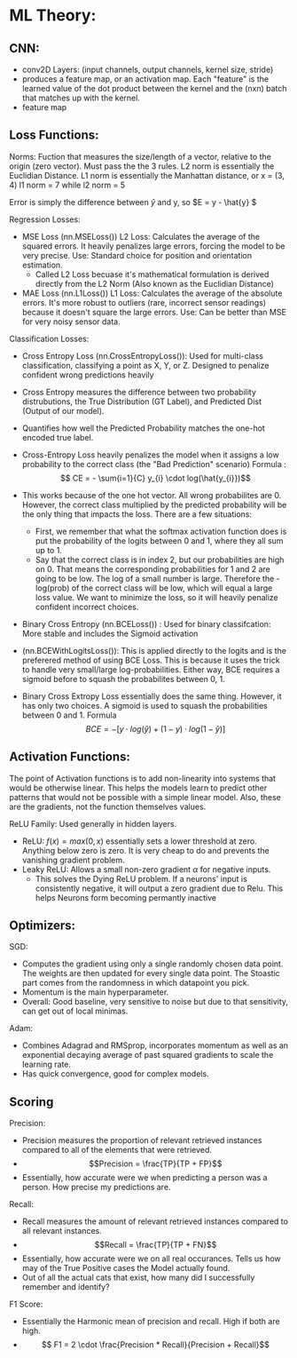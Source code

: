 # ML Theory:

## CNN:
- conv2D Layers: (input channels, output channels, kernel size, stride)
-   produces a feature map, or an activation map.  Each "feature" is the learned value of the dot product between the kernel and the (nxn) batch that matches up with the kernel.
- feature map


## Loss Functions:
Norms: Fuction that measures the size/length of a vector, relative to the origin (zero vector).  Must pass the the 3 rules.  L2 norm is essentially the Euclidian Distance.  L1 norm is essentially the Manhattan distance, or x = (3, 4) l1 norm = 7 while l2 norm = 5

Error is simply the difference between $\hat{y}$ and y,  so $E = y - \hat{y} $


Regression Losses:
- MSE Loss (nn.MSELoss()) L2 Loss: Calculates the average of the squared errors. It heavily penalizes large errors, forcing the model to be very precise. Use: Standard choice for position and orientation estimation.
    - Called L2 Loss becuase it's mathematical formulation is derived directly from the L2 Norm (Also known as the Euclidian Distance)
- MAE Loss (nn.L1Loss()) L1 Loss: Calculates the average of the absolute errors. It's more robust to outliers (rare, incorrect sensor readings) because it doesn't square the large errors. Use: Can be better than MSE for very noisy sensor data.

Classification Losses:
- Cross Entropy Loss (nn.CrossEntropyLoss()): Used for multi-class classification, classifying a point as X, Y, or Z.  Designed to penalize confident wrong predictions heavily
- Cross Entropy measures the difference between two probability distrubutions, the True Distribution (GT Label), and Predicted Dist (Output of our model). 
- Quantifies how well the Predicted Probability matches the one-hot encoded true label.
- Cross-Entropy Loss heavily penalizes the model when it assigns a low probability to the correct class (the "Bad Prediction" scenario)
Formula : $$ CE = - \sum{i=1}{C} y_{i} \cdot log(\hat{y_{i}})$$
- This works because of the one hot vector.  All wrong probabilites are 0.  However, the correct class multiplied by the predicted probability will be the only thing that impacts the loss. There are a few situations: 
    - First, we remember that what the softmax activation function does is put the probability of the logits between 0 and 1, where they all sum up to 1.
    -  Say that the correct class is in index 2, but our probabilities are high on  0.  That means the corresponding probabilities for 1 and 2 are going to be low. The log of a small number is large. Therefore the -log(prob) of the correct class will be low, which will equal a large loss value.  We want to minimize the loss, so it will heavily penalize confident incorrect choices.

- Binary Cross Entropy (nn.BCELoss()) : Used for binary classifcation:  More stable and includes the Sigmoid activation
- (nn.BCEWithLogitsLoss()): This is applied directly to the logits and is the preferered method of using BCE Loss.  This is because it uses the trick to handle very small/large log-probabilities.  Either way, BCE requires a sigmoid before to squash the probabilites between 0, 1.
- Binary Cross Extropy Loss essentially does the same thing.  However, it has only two choices.  A sigmoid is used to squash the probabilities between 0 and 1. 
Formula $$ BCE = - [y \cdot log(\hat{y}) + (1-y)\cdot log(1-\hat{y})]$$


## Activation Functions:
The point of Activation functions is to add non-linearity into systems that would be otherwise linear. This helps the models learn to predict other patterns that would not be possible with a simple linear model. Also, these are the gradients, not the function themselves values.

ReLU Family: 
Used generally in hidden layers.

- ReLU: $f(x) = max(0,x)$ essentially sets a lower threshold at zero. Anything below zero is zero.  It is very cheap to do and prevents the vanishing gradient problem.
- Leaky ReLU: Allows a small non-zero gradient $\alpha$ for negative inputs.
    - This solves the Dying ReLU problem.  If a neurons' input is consistently negative, it will output a zero gradient due to Relu.  This helps Neurons form becoming permantly inactive


## Optimizers:
SGD:
- Computes the gradient using only a single randomly chosen data point. The weights are then updated for every single data point.  The Stoastic part comes from the randomness in which datapoint you pick.
- Momentum is the main hyperparameter.  
- Overall: Good baseline, very sensitive to noise but due to that sensitivity, can get out of local minimas.

Adam: 
- Combines Adagrad and RMSprop, incorporates momentum as well as an exponential decaying average of past squared gradients to scale the learning rate.
- Has quick convergence, good for complex models.

## Scoring
Precision:
- Precision measures the proportion of relevant retrieved instances compared to all of the elements that were retrieved.
- $$Precision = \frac{TP}{TP + FP}$$
- Essentially, how accurate were we when predicting a person was a person.  How precise my predictions are.

Recall:
- Recall measures the amount of relevant retrieved instances compared to all relevant instances.
- $$Recall = \frac{TP}{TP + FN}$$
- Essentially, how accurate were we on all real occurances. Tells us how may of the True Positive cases the Model actually found.
- Out of all the actual cats that exist, how many did I successfully remember and identify?

F1 Score: 
- Essentially the Harmonic mean of precision and recall.  High if both are high.
- $$ F1 = 2 \cdot \frac{Precision * Recall}{Precision + Recall}$$